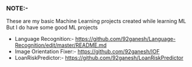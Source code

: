 ### NOTE:-  
These are my basic Machine Learning projects created while learning ML <br>
But I do have some good ML projects 
- Language Recognition:- https://github.com/92ganesh/Language-Recognition/edit/master/README.md
- Image Orientation Fixer:- https://github.com/92ganesh/IOF
- LoanRiskPredictor:- https://github.com/92ganesh/LoanRiskPredictor
